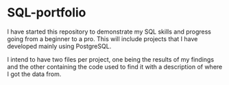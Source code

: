 # SQL-portfolio

I have started this repository to demonstrate my SQL skills and progress going from a beginner to a pro. This will include projects that I have developed mainly using PostgreSQL.

I intend to have two files per project, one being the results of my findings and the other containing the code used to find it with a description of where I got the data from. 
